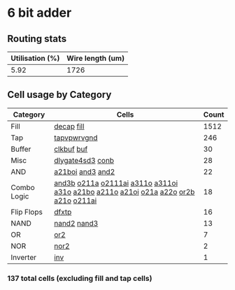 # 6 bit adder
## Routing stats

| Utilisation (%) | Wire length (um) |
|-------------|------------------|
| 5.92 | 1726 |

## Cell usage by Category

| Category | Cells | Count |
|---------------|----------|-------|
|Fill | [decap](https://skywater-pdk.readthedocs.io/en/main/contents/libraries/sky130_fd_sc_hd/cells/decap) [fill](https://skywater-pdk.readthedocs.io/en/main/contents/libraries/sky130_fd_sc_hd/cells/fill) | 1512|
|Tap | [tapvpwrvgnd](https://skywater-pdk.readthedocs.io/en/main/contents/libraries/sky130_fd_sc_hd/cells/tapvpwrvgnd) | 246|
|Buffer | [clkbuf](https://skywater-pdk.readthedocs.io/en/main/contents/libraries/sky130_fd_sc_hd/cells/clkbuf) [buf](https://skywater-pdk.readthedocs.io/en/main/contents/libraries/sky130_fd_sc_hd/cells/buf) | 30|
|Misc | [dlygate4sd3](https://skywater-pdk.readthedocs.io/en/main/contents/libraries/sky130_fd_sc_hd/cells/dlygate4sd3) [conb](https://skywater-pdk.readthedocs.io/en/main/contents/libraries/sky130_fd_sc_hd/cells/conb) | 28|
|AND | [a21boi](https://skywater-pdk.readthedocs.io/en/main/contents/libraries/sky130_fd_sc_hd/cells/a21boi) [and3](https://skywater-pdk.readthedocs.io/en/main/contents/libraries/sky130_fd_sc_hd/cells/and3) [and2](https://skywater-pdk.readthedocs.io/en/main/contents/libraries/sky130_fd_sc_hd/cells/and2) | 22|
|Combo Logic | [and3b](https://skywater-pdk.readthedocs.io/en/main/contents/libraries/sky130_fd_sc_hd/cells/and3b) [o211a](https://skywater-pdk.readthedocs.io/en/main/contents/libraries/sky130_fd_sc_hd/cells/o211a) [o2111ai](https://skywater-pdk.readthedocs.io/en/main/contents/libraries/sky130_fd_sc_hd/cells/o2111ai) [a311o](https://skywater-pdk.readthedocs.io/en/main/contents/libraries/sky130_fd_sc_hd/cells/a311o) [a311oi](https://skywater-pdk.readthedocs.io/en/main/contents/libraries/sky130_fd_sc_hd/cells/a311oi) [a31o](https://skywater-pdk.readthedocs.io/en/main/contents/libraries/sky130_fd_sc_hd/cells/a31o) [a21bo](https://skywater-pdk.readthedocs.io/en/main/contents/libraries/sky130_fd_sc_hd/cells/a21bo) [a211o](https://skywater-pdk.readthedocs.io/en/main/contents/libraries/sky130_fd_sc_hd/cells/a211o) [a21oi](https://skywater-pdk.readthedocs.io/en/main/contents/libraries/sky130_fd_sc_hd/cells/a21oi) [o21a](https://skywater-pdk.readthedocs.io/en/main/contents/libraries/sky130_fd_sc_hd/cells/o21a) [a22o](https://skywater-pdk.readthedocs.io/en/main/contents/libraries/sky130_fd_sc_hd/cells/a22o) [or2b](https://skywater-pdk.readthedocs.io/en/main/contents/libraries/sky130_fd_sc_hd/cells/or2b) [a21o](https://skywater-pdk.readthedocs.io/en/main/contents/libraries/sky130_fd_sc_hd/cells/a21o) [o211ai](https://skywater-pdk.readthedocs.io/en/main/contents/libraries/sky130_fd_sc_hd/cells/o211ai) | 18|
|Flip Flops | [dfxtp](https://skywater-pdk.readthedocs.io/en/main/contents/libraries/sky130_fd_sc_hd/cells/dfxtp) | 16|
|NAND | [nand2](https://skywater-pdk.readthedocs.io/en/main/contents/libraries/sky130_fd_sc_hd/cells/nand2) [nand3](https://skywater-pdk.readthedocs.io/en/main/contents/libraries/sky130_fd_sc_hd/cells/nand3) | 13|
|OR | [or2](https://skywater-pdk.readthedocs.io/en/main/contents/libraries/sky130_fd_sc_hd/cells/or2) | 7|
|NOR | [nor2](https://skywater-pdk.readthedocs.io/en/main/contents/libraries/sky130_fd_sc_hd/cells/nor2) | 2|
|Inverter | [inv](https://skywater-pdk.readthedocs.io/en/main/contents/libraries/sky130_fd_sc_hd/cells/inv) | 1|
### 137 total cells (excluding fill and tap cells)
